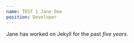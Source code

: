 ```yaml
---
name: TEST 1 Jane Doe
position: Developer
---
```

Jane has worked on Jekyll for the past *five years*.

